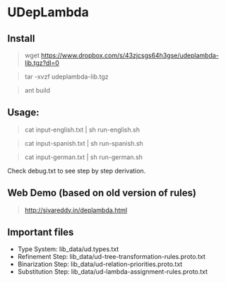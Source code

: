 # UDepLambda

## Install


> wget https://www.dropbox.com/s/43zjcsgs64h3gse/udeplambda-lib.tgz?dl=0

> tar -xvzf udeplambda-lib.tgz

> ant build

## Usage:

> cat input-english.txt | sh run-english.sh

> cat input-spanish.txt | sh run-spanish.sh

> cat input-german.txt | sh run-german.sh

Check debug.txt to see step by step derivation.

## Web Demo (based on old version of rules)

> http://sivareddy.in/deplambda.html

## Important files

* Type System: lib_data/ud.types.txt 
* Refinement Step: lib_data/ud-tree-transformation-rules.proto.txt
* Binarization Step: lib_data/ud-relation-priorities.proto.txt 
* Substitution Step: lib_data/ud-lambda-assignment-rules.proto.txt
